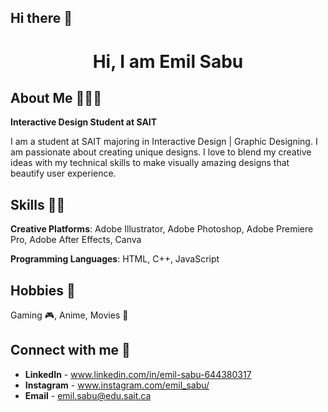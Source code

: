 ## Hi there 👋

## <h1 align="center">Hi, I am Emil Sabu</h1>
## About Me 🙋🏻‍♂️

**Interactive Design Student at SAIT**

I am a student at SAIT majoring in Interactive Design | Graphic Designing. I am passionate about creating unique designs. I love to blend my creative ideas with my technical skills to make visually amazing designs that beautify user experience.

## Skills 👨‍💻

**Creative Platforms**: Adobe Illustrator, Adobe Photoshop, Adobe Premiere Pro, Adobe After Effects, Canva

**Programming Languages**: HTML, C++, JavaScript


## Hobbies 🍿 

Gaming 🎮, Anime, Movies 🎥

## Connect with me 📱

- **LinkedIn** - www.linkedin.com/in/emil-sabu-644380317
- **Instagram** - www.instagram.com/emil_sabu/
- **Email** - emil.sabu@edu.sait.ca
